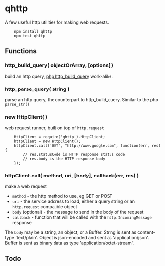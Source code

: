 qhttp
=====


A few useful http utilities for making web requests.

        npm install qhttp
        npm test qhttp


## Functions

### http_build_query( objectOrArray, [options] )

build an http query, [php http_build_query](http://www.php.net/manual/en/function.http_build_query.php) work-alike.

### http_parse_query( string )

parse an http query, the counterpart to http_build_query.  Similar to
the php `parse_str()`

### new HttpClient( )

web request runner, built on top of `http.request`

        HttpClient = require('qhttp').HttpClient;
        httpClient = new HttpClient();
        httpClient.call('GET', "http://www.google.com", function(err, res) {
            // res.statusCode is HTTP response status code
            // res.body is the HTTP response body
        });

### httpClient.call( method, uri, [body], callback(err, res) )

make a web request

- `method` - the http method to use, eg GET or POST
- `uri` - the service address to load, either a query string or an `http.request` compatible object
- `body` (optional) - the message to send in the body of the request
- `callback` - function that will be called with the `http.IncomingMessage` response

The `body` may be a string, an object, or a Buffer.  String is sent as
content-type 'text/plain'.  Object is json-encoded and sent as
'application/json'.  Buffer is sent as binary data as type
'application/octet-stream'.


## Todo

